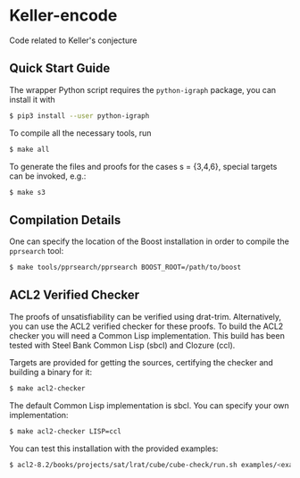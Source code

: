 # Keller-encode
Code related to Keller's conjecture

## Quick Start Guide
The wrapper Python script requires the `python-igraph` package, you
can install it with

```bash
$ pip3 install --user python-igraph
```

To compile all the necessary tools, run

```bash
$ make all
```

To generate the files and proofs for the cases s = {3,4,6}, special
targets can be invoked, e.g.:

```bash
$ make s3
```

## Compilation Details
One can specify the location of the Boost installation in order to
compile the `pprsearch` tool:

```bash
$ make tools/pprsearch/pprsearch BOOST_ROOT=/path/to/boost
```

## ACL2 Verified Checker

The proofs of unsatisfiability can be verified using
drat-trim. Alternatively, you can use the ACL2 verified checker for
these proofs. To build the ACL2 checker you will need a Common Lisp
implementation. This build has been tested with Steel Bank Common Lisp
(sbcl) and Clozure (ccl).

Targets are provided for getting the sources, certifying the checker
and building a binary for it:

```bash
$ make acl2-checker
```

The default Common Lisp implementation is sbcl. You can specify your
own implementation:

```bash
$ make acl2-checker LISP=ccl
```

You can test this installation with the provided examples:

```bash
$ acl2-8.2/books/projects/sat/lrat/cube/cube-check/run.sh examples/<example>.cnf examples/<example>.clrat examples/<example>-out.cnf
```
